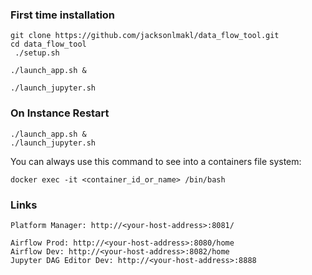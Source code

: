 ### First time installation
```
git clone https://github.com/jacksonlmakl/data_flow_tool.git
cd data_flow_tool
 ./setup.sh 

./launch_app.sh &

./launch_jupyter.sh
```
### On Instance Restart
```
./launch_app.sh &
./launch_jupyter.sh
```
You can always use this command to see into a containers file system:


```
docker exec -it <container_id_or_name> /bin/bash
```

### Links
```
Platform Manager: http://<your-host-address>:8081/

Airflow Prod: http://<your-host-address>:8080/home
Airflow Dev: http://<your-host-address>:8082/home
Jupyter DAG Editor Dev: http://<your-host-address>:8888


```


